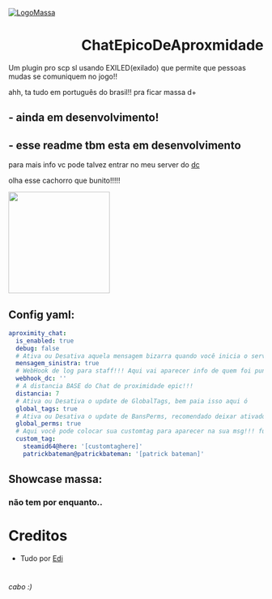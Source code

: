 [![LogoMassa](https://i.imgur.com/hbH6zhI.png)](https://discord.gg/Wb9248PwwY)

<h1 align="right">ChatEpicoDeAproxmidade</h1>
Um plugin pro scp sl usando EXILED(exilado) que permite que pessoas mudas se comuniquem no jogo!!

ahh, ta tudo em português do brasil!! pra ficar massa d+

## **- ainda em desenvolvimento!**
## **- esse readme tbm esta em desenvolvimento**

para mais info vc pode talvez entrar no meu server do [dc](https://discord.gg/Wb9248PwwY)

olha esse cachorro que bunito!!!!!
<div align="left">
  <img height="200" src="https://media.tenor.com/D29_A107n2cAAAAi/dog-gyrating.gif"  />
</div>

## Config yaml:

```yaml
aproximity_chat:
  is_enabled: true
  debug: false
  # Ativa ou Desativa aquela mensagem bizarra quando você inicia o servidor, tipo do Exiled
  mensagem_sinistra: true
  # WebHook de log para staff!!! Aqui vai aparecer info de quem foi punido, aviso de msg suspeita etc
  webhook_dc: ''
  # A distancia BASE do Chat de proximidade epic!!!
  distancia: 7
  # Ativa ou Desativa o update de GlobalTags, bem paia isso aqui ó
  global_tags: true
  # Ativa ou Desativa o update de BansPerms, recomendado deixar ativado..
  global_perms: true
  # Aqui você pode colocar sua customtag para aparecer na sua msg!!! funciona praticamente igual vc defenir um cargo no config do scp sl
  custom_tag:
    steamid64@here: '[customtaghere]'
    patrickbateman@patrickbateman: '[patrick bateman]'
```

## Showcase massa:
### não tem por enquanto..

# Creditos
- Tudo por [Edi](https://github.com/Edi369)
#
*cabo :)*
